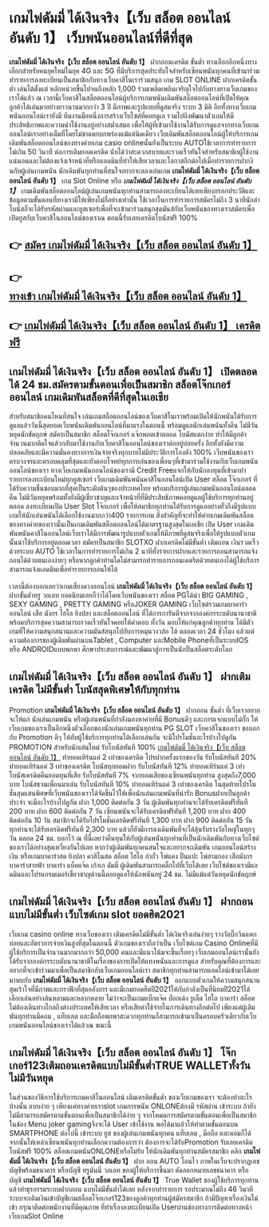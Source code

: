 # เกมไพ่ดัมมี่ ได้เงินจริง【เว็บ สล็อต ออนไลน์ อันดับ 1】  เว็บพนันออนไลน์ที่ดีที่สุด

**เกมไพ่ดัมมี่ ได้เงินจริง【เว็บ สล็อต ออนไลน์ อันดับ 1】** ฝากถอนเครดิต ขั้นต่ำ  ทางเลือกอีกหนึ่งทางเลือกสำหรับคนยุคใหม่ในยุค 4G และ 5G ที่มีบริการสุดประทับใจสำหรับเซียนพนันทุกคนที่เข้ามาร่วมทำรายการลงทะเบียนเป็นสมาชิกกับทางเว็บคาสิโนเราร่วมสนุก เกม SLOT ONLINE ฝากเครดิตขั้นต่ำ เล่นได้ตั้งแต่ หลักหน่วยขึ้นไปจนถึงหลัก 1,000 ร่วมเพลิดเพลินเจริญใจไปกับทางทางเว็บเกมของเราได้แล้ว ณ เวลานี้เว็บคาสิโนสล็อตออนไลน์ผู้บริการเกมพนันเดิมพันสล็อตออนไลน์ที่เปิดให้คุณลูกค้าได้เล่นมาอย่างยาวนานมากกว่า 3 ปี มีภาพและรูปแบบที่ดูสมจริง ระบบ 3 มิติ
อีกทั้งทางเว็บเกมพนันออนไลน์เรายังมี ทีมงานมือหนึ่งการสร้างเว็บไซต์ที่คอยดูเล  รวมไปถึงพัฒนาตัวเกมให้มีประสิทธิภาพและความน่าใช้งานอยู่อย่างสม่ำเสมอ เพื่อให้ผู้ที่เข้ามาใช้งานได้รับการดูแลจากทางเว็บเกมออนไลน์เราอย่างเต็มที่โดยไม่ขาดตกบกพร่องแม้แต่นิดเดียว เว็บเดิมพันสล็อตออนไลน์ผู้ให้บริการเกมเดิมพันสล็อตออนไลน์ของทางค่ายเกม casio onlineนั้นยังเป็นระบบ AUTOใช้เวลาการทำรายการไม่เกิน 50 วินาที ต่อการเติมยอดเครดิต นับได้ว่าสะดวกสบายและรวดเร็วทันใจสำหรับสมาชิกผู้ใช้งานแน่นอนและไม่ต้องแจ้งเจ้าหน้าที่หรือแอดมินที่ทำให้เสียเวลาและโอกาสอีกต่อไปเมื่อทำรายการฝากงินกับผู้เล่นเกมพนัน
นักเดิมพันทุกท่านที่สนใจอยากจะลองเล่นเกม **เกมไพ่ดัมมี่ ได้เงินจริง【เว็บ สล็อต ออนไลน์ อันดับ 1】** เกม Slot Online หรือ ***เกมไพ่ดัมมี่ ได้เงินจริง【เว็บ สล็อต ออนไลน์ อันดับ 1】*** เกมเดิมพันสล็อตออนไลน์ผู้เล่นเกมพนันทุกท่านสามารถลงทะเบียนได้เลยเพียงกรอกประวัติและข้อมูลตามขั้นตอนที่ทางเรามีให้เพียงไม่กี่อย่างเท่านั้น ใช้เวลาในการทำรายการสมัครไม่ถึง 3 นาทีนักล่าโบนัสก็จะได้รับรหัสผ่านและยูสเซอร์เพื่อที่จะเข้ามาร่วมสนุกสุดมันส์กับเว็บพนันของทางเราสมัครเพื่อเปิดยูสกับเว็บคาสิโนออนไลน์ของเราณ ตอนนี้รับเลยเครดิตโบนัสฟรี 100%

## 👉 [สมัคร เกมไพ่ดัมมี่ ได้เงินจริง【เว็บ สล็อต ออนไลน์ อันดับ 1】](https://archa888.com/)
## 👉 [ทางเข้า เกมไพ่ดัมมี่ ได้เงินจริง【เว็บ สล็อต ออนไลน์ อันดับ 1】](https://archa888.com/)
## 👉 [เกมไพ่ดัมมี่ ได้เงินจริง【เว็บ สล็อต ออนไลน์ อันดับ 1】 เครดิตฟรี](https://archa888.com/)

## เกมไพ่ดัมมี่ ได้เงินจริง【เว็บ สล็อต ออนไลน์ อันดับ 1】 เปิดตลอด ได้ 24 ชม.สมัครตามขั้นตอนเพื่อเป็นสมาชิก สล็อตโจ๊กเกอร์ออนไลน์ เกมเดิมพันสล็อตที่ดีที่สุดในเอเชีย

สำหรับสมาชิกคนไหนที่สนใจ เล่นเกมสล็อตออนไลน์ของเว็บคาสิโนเราพร้อมเปิดให้นักพนันได้รับการดูแลแล้ววันนี้สุดยอดเว็บพนันเดิมพันออนไลน์ที่มาแรงในตอนนี้ พร้อมดูแลนักเล่นพนันทั้งคืน ไม่มีวันหยุดนักขัตฤกษ์ สมัครเป็นสมาชิก สล็อตโจ๊กเกอร์ แจ๊กพอตเข้าตลอด โบนัสแตกง่าย ทำให้มีลูกค้าจำนวนมากติดใจแล้วกลับมาใช้งานกับเว็บคาสิโนออนไลน์ของเราต่ออยู่บ่อยครั้ง อีกทั้งยังมีความปลอดภัยและมีความมั่นคงทางการเงินจ่ายจริงทุกบาทไม่มีประวัติการโกงตัง 100% เว็บพนันของเราครบวงจรและครอบคลุมที่สุดและยังตอบโจทย์ทุกการเล่นของเพื่อนๆที่เข้ามาร่วมใช้งานกับเว็บเกมพนันออนไลน์ของเรา
ทางเว็บเกมพนันออนไลน์ของเรามี Credit Freeแจกให้กับนักลงทุนที่เข้ามาทำรายการลงทะเบียนใหม่ทุกยูสเซอร์ เว็บเกมเดิมพันพนันคาสิโนออนไลน์เปิด User สล็อต โจ๊กเกอร์ ที่ได้รับความชื่นชอบมากที่สุดเป็นระดับต้นๆของประเทศไทย พร้อมบริการผู้เล่นเกมพนันออนไลน์ตลอดคืน ไม่มีวันหยุดพร้อมทั้งยังมีผู้เชี่ยวชาญและเจ้าหน้าที่ที่มีประสิทธิภาพคอยดูแลผู้ใช้บริการทุกท่านอยู่ตลอด ลงทะเบียนเปิด User Slot โจ๊กเกอร์ เพื่อให้สมาชิกทุกท่านได้รับการดูแลอย่างทั่วถึงมีรูปแบบเกมให้นักเล่นพนันได้เลือกใช้งานมากกว่า400 รายการเกม
สิ่งสำคัญที่จะทำให้ค่ายเกมเดิมพันสล็อตของทางค่ายของเรานั้นเป็นเกมเดิมพันสล็อตออนไลน์ได้มาตรฐานสูงสุดในเอเชีย เปิด User  เกมเดิมพันพนันคาสิโนออนไลน์เว็บเราได้มีการพัฒนารูปแบบตัวเกมให้มีภาพที่ดูสมจริงเพื่อให้รูปแบบตัวเกมนั้นน่าใช้บริการอยู่ตลอดเวลา สมัครเป็นสมาชิก SLOTXO ฝากเครดิตไม่มีขั้นต่ำ เติมถอน เงินรวดเร็วด้วยระบบ AUTO ใช้เวลาในการทำรายการไม่เกิน 2 นาทีทั้งรายการฝากและรายการถอนสามารถแจ้งถอนได้ด้วยตนเองง่ายๆ หรือหากลูกค้าท่านใดไม่สามารถทำรายการถอนเคดริตด้วยตนเองได้ผู้ใช้บริการสามารถแจ้งแอดมินเพื่อทำรายการถอนให้ได้

เวลานี้ต้องบอกเลยว่าเกมเสี่ยงดวงออนไลน์ **เกมไพ่ดัมมี่ ได้เงินจริง【เว็บ สล็อต ออนไลน์ อันดับ 1】** ฝากขั้นต่ำทรู วอเลท ยอดนิยมเลยก็ว่าได้โดยเว็บพนันของเรา สล็อต PGได้นำ BIG GAMING , SEXY GAMING , PRETTY GAMING หรือJOKER GAMING เว็บไซต์รวมเกมบาคาร่าออนไลน์ เสือ มังกร ไฮโล ยิงปลา และสล็อตออนไลน์ ที่ได้การการันตีจากจากองค์กรระบดับนานาชาติ พร้อมบริการสุดความสามารถรวดเร็วทันใจคอยให้คำตอบ ทั้งวัน มอบให้แก่คุณลูกค้าทุกท่าน ได้มีตัวเกมที่ให้ความสนุกสนานและความมันส์สนุกไปกับการหมุนวงวล้อ ได้ ตลอดเวลา 24 ชั่วโมง แล้วแต่ความต้องการของผู้เดิมพันผ่านบนTablet , Computer และMobile Phoneที่เป็นระบบIOS หรือ ANDROIDแบบพกพา ศึกษาประสบการณ์และพัฒนาสู่การเป็นนักปั่นสล็อตระดับโลก

## เกมไพ่ดัมมี่ ได้เงินจริง【เว็บ สล็อต ออนไลน์ อันดับ 1】 ฝากเติมเครดิต ไม่มีขั้นต่ำ โบนัสสุดพิเศษให้กับทุกท่าน

 Promotion  **เกมไพ่ดัมมี่ ได้เงินจริง【เว็บ สล็อต ออนไลน์ อันดับ 1】** ฝากถอน ขั้นต่ำ ที่เว็บเราอยากจะให้แก่  นักเล่นเกมพนัน หรือผู้เล่นพนันที่กำลังมองหาค่ายที่มี Bonusดีๆ และการแจกแบบไม่กั๊ก ให้เว็บเกมของเราเป็นอีกหนึ่งตัวเลือกของนักเล่นเกมพนันทุกท่าน  PG SLOT เว็บคาสิโนของเรา ขอบอกกับ Promotion ดีๆ ให้กับผู้ใช้บริการทุกท่านได้เลือกเล่นกัน จะมีโปรโมชั่นอะไรบ้างไปดูกัน
 PROMOTION สำหรับนักเล่นใหม่ รับโบนัสทันที 100% [เกมไพ่ดัมมี่ ได้เงินจริง【เว็บ สล็อต ออนไลน์ อันดับ 1】](https://archa888.com/) ทำยอดเทิร์นแค่ 2 เท่าของเครดิต
โปรฝากครั้งแรกของวัน รับโบนัสทันที 20% ทำยอดเทิร์นแค่ 3 เท่าของเครดิต
โบนัสทุกยอดฝาก รับโบนัสทันที 12% ทำยอดเทิร์นแค่ 3 เท่า
โบนัสเครดิตคืนยอดทุนที่เสีย รับโบนัสทันที 7% จากยอดเสียของเซียนพนันทุกท่าน สูงสุดถึง7,000 บาท
โบนัสชวนเพื่อนมาเล่น รับโบนัสทันที 10% ทำยอดเทิร์นแค่ 3 เท่าของเครดิต
ในสุดท้ายโปรโมชั่นสุดแสนพิศษที่เว็บพนันของเราได้จัดขึ้นไว้ให้เพื่อนักเล่นเกมพนันที่น่ารัก Bonusฝากเป็นลูกค้าประจำ จะมีอะไรบ้างไปดูกัน
ฝาก 1,000 ติดต่อกัน 3 วัน ผู้เดิมพันทุกท่านจะได้รับเครดิตฟรีทันที 200 บาท
ฝาก 600 ติดต่อกัน 7 วัน เซียนพนันจะได้รับเครดิตฟรีทันที 1,200 บาท
ฝาก 400 ติดต่อกัน 10 วัน สมาชิกจะได้รับโปรโมชั่นเครดิตฟรีทันที 1,300 บาท
ฝาก 900 ติดต่อกัน 15 วัน ทุกท่านจะได้รับเครดิตฟรีทันที 2,300 บาท
แล้วก็ยังมีการลงเดิมพันที่จะได้ลุ้นรับรางวัลใหญ่ในทุกๆวัน ตลอด 24 ชม. บอกไว้ ณ ที่นี้เลยว่าคืนทุนให้กับผู้เล่นพนันทุกท่านที่เป็นนักเดิมพันกับทางเว็บไซต์ของเราได้อย่างสุดเหวี่ยงกันไปเลย หากว่าผู้เดิมพันทุกคนสนใจและอยากจะเดิมพัน เกมออนไลน์สร้างเงิน หรือเกมบาคาร่าสด ยิงปลา คาสิโนสด สล็อต ไฮโล กำถั่ว ไพ่แคง ปั่นแปะ ไพ่สามกอง เสือมังกร บาคาร่าสายฟ้า บาคาร่า แบ็คแจ๊ค เก้าเก ดัมมี่ ผู้เดิมพันสามารถคลิ๊กไปที่เว็บได้เลย เว็บไซต์ของเรามีแอดมินและโปรแกรมเมอร์เชี่ยวชาญด้านนี้คอยดูแลให้นักพนันอยู่ 24 ชม. ไม่มีแม้แต่วันหยุดนักขัตฤกษ์

## เกมไพ่ดัมมี่ ได้เงินจริง【เว็บ สล็อต ออนไลน์ อันดับ 1】 ฝากถอนแบบไม่มีขั้นต่ำ  เว็บไซต์เกม slot ยอดฮิต2021

เว็บเกม casino online ทางเว็บของเรา เติมเครดิตไม่มีขั้นต่ำ ได้เงินจริงเล่นง่ายๆ รางวัลบิ๊กวินแตกบ่อยและอัตราการจ่ายเงินสูงที่สุดในตอนนี้ ตัวเกมของเราถือว่าเป็น เว็บไซต์เกม  Casino Onlineที่มีผู้ใช้บริการเป็นจำนวนมากมากกว่า 50,000 คนและมีแนวโน้มจะขึ้นเรื่อยๆ เว็บเกมออนไลน์เรานั้นยังได้รับจากองค์กรระบดับนานาชาติในเรื่องของการเปิดให้แทงพนันและการดูแล สำหรับคุณที่ต้องการและอยากที่จะเข้าร่วมมาเพื่อเป็นสมาชิกกับเว็บเกมออนไลน์เรา สมาชิกทุกท่านสามารถแอดไลน์เข้ามาได้เลย
	มาพบกับ **เกมไพ่ดัมมี่ ได้เงินจริง【เว็บ สล็อต ออนไลน์ อันดับ 1】** ออกแบบตัวเกมให้ความสนุกสนานสุดเร้าใจที่มีภาพและกราฟิกที่สุดอลังการ และมีเกมยอดฮิตปี2021ให้กับกำลังเป็นที่นิยมปี2021ได้เลือกเล่นอย่างล้นหลามและหลากหลาย  ไม่ว่าจะเป็นเกมแบ็กแจ๊ค ป๊อกเด้ง รูเล็ต ไฮโล บาคาร่า สล็อต ไม่ต้องเดินทางไกลถึงต่างประเทศให้เสียเวลา หรือเสียค่าใช้จ่ายในการเดินทางอีกต่อไป เพียงแค่ผู้เดิมพันทุกท่านมีคอม , แท็บเลต และมือถือพกพาสะดวกทุกท่านก็สามารถเข้ามาเป็นครอบครัวเดียวกับเว็บเกมพนันออนไลน์ของเราได้แล้วณ ขณะนี้

## เกมไพ่ดัมมี่ ได้เงินจริง【เว็บ สล็อต ออนไลน์ อันดับ 1】 โจ๊กเกอร์123เติมถอนเครดิตแบบไม่มีขั้นต่ำTRUE WALLETทั้งวัน ไม่มีวันหยุด

ในส่วนของวิธีการใช้บริการเกมคาสิโนออนไลน์ เติมเครดิตขั้นต่ำ ของเว็บเกมของเรา จะต้องทำอะไรบ้างนั้น แบบง่าย ๆ เพียงแค่ทางค่ายเราslot เกมการพนัน ONLONEต้องมี รหัสผ่าน เข้าระบบ ถ้ายังไม่มีสามารถสมัครตามขั้นตอนเพื่อเป็นสมาชิกได้ง่าย ๆ จากโหมดการสมัครตามขั้นตอนเพื่อเป็นสมาชิกในช่อง Menu joker gamingจึงจะได้ User เข้าใช้งาน พอได้มาแล้วให้ทำตามขั้นตอนบน SMARTPHONE ต่อไปนี้
เข้าระบบ ยูส  ของผู้เล่นเกมพนันทุกคน แท็บเลต , มือถือ และคอมก็ได้
จากนั้นให้เหล่าเซียนพนันทุกท่านเลือกความต้องการว่า ต้องการจะได้รับPromotion รับเลยเครดิตโบนัสฟรี 100% สล็อตเกมพนันONLONEหรือไม่รับ
ให้นักเดิมพันทุกท่านสมัครสมาชิก คลิก **เกมไพ่ดัมมี่ ได้เงินจริง【เว็บ สล็อต ออนไลน์ อันดับ 1】** ฝาก ถอน AUTO โอนไว ภาพในเว็บจะปรากฏเลขบัญชีพร้อมธนาคาร หรือบัญชี ทรูมันนี่ วอเลท ของผู้ให้บริการขึ้นมา
คัดลอกหมายเลขธนาคาร หรือบัญชี **เกมไพ่ดัมมี่ ได้เงินจริง【เว็บ สล็อต ออนไลน์ อันดับ 1】** True Wallet ของผู้ใช้บริการทุกท่าน แล้วทำธุรกรรมระบบฝากถอน แบบไม่มีขั้นต่ำได้เลย
หลังจากทำรายการ รอประมาณไม่ถึง 46 วินาที ระบบจะเติมเงินเข้าบัญชีเกมสล็อตโจ๊กเกอร์123ของลูกค้าทุกท่านผู้สมัครสมาชิก
ถ้ามีปัญหาเรื่องเงินไม่เข้า กรุณาติดต่อพนักงานที่มีคุณภาพ ที่ทำเรื่องลงทะเบียนเปิด Userผ่านช่องทางการติดต่อทางหน้าเว็บเกมSlot Online



